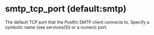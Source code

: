# smtp_tcp_port (default:smtp) 


The default TCP port that the Postfix SMTP client connects to.
Specify a symbolic name (see services(5)) or a numeric port.



